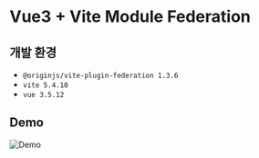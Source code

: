# Vue3 + Vite Module Federation

## 개발 환경

- `@originjs/vite-plugin-federation 1.3.6`
- `vite 5.4.10`
- `vue 3.5.12`

## Demo
![Demo](https://github.com/user-attachments/assets/20527218-46fa-4214-bae5-22efd5a5b402)
